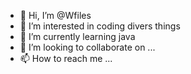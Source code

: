 - 👋 Hi, I’m @Wfiles
- 👀 I’m interested in coding divers things
- 🌱 I’m currently learning java
- 💞️ I’m looking to collaborate on ...
- 📫 How to reach me ...

<!---
Wfiles/Wfiles is a ✨ special ✨ repository because its `README.md` (this file) appears on your GitHub profile.
You can click the Preview link to take a look at your changes.
--->
